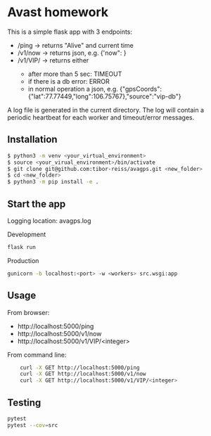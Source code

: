 # Avast homework

This is a simple flask app with 3 endpoints:
* /ping -> returns "Alive" and current time
* /v1/now -> returns json, e.g. {'now": <time>}
* /v1/VIP/<integer> -> returns either
  * after more than 5 sec: TIMEOUT
  * if there is a db error: ERROR
  * in normal operation a json, e.g. {"gpsCoords":{"lat":77.77449,"long":106.75767},"source":"vip-db"}

A log file is generated in the current directory. The log will contain a periodic heartbeat for each worker and timeout/error messages.

## Installation
```bash
$ python3 -m venv <your_virtual_environment>
$ source <your_virual_environment>/bin/activate
$ git clone git@github.com:tibor-reiss/avagps.git <new_folder>
$ cd <new_folder>
$ python3 -m pip install -e .
```

## Start the app
Logging location: avagps.log

Development
```bash
flask run
```
Production
```bash
gunicorn -b localhost:<port> -w <workers> src.wsgi:app
```

## Usage
From browser:
* ht<span>tp://loc</span>alhost:5000/ping
* ht<span>tp://loc</span>alhost:5000/v1/now
* ht<span>tp://loc</span>alhost:5000/v1/VIP/\<integer\>

From command line:
```bash
    curl -X GET http://localhost:5000/ping
    curl -X GET http://localhost:5000/v1/now
    curl -X GET http://localhost:5000/v1/VIP/<integer>
```

## Testing
```bash
pytest
pytest --cov=src
```
